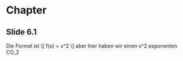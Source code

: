 # Chapter
## Slide 6.1

Die Formel ist \\[ f(x) = x^2 \\] aber hier haben wir einen x^2 exponenten CO_2
